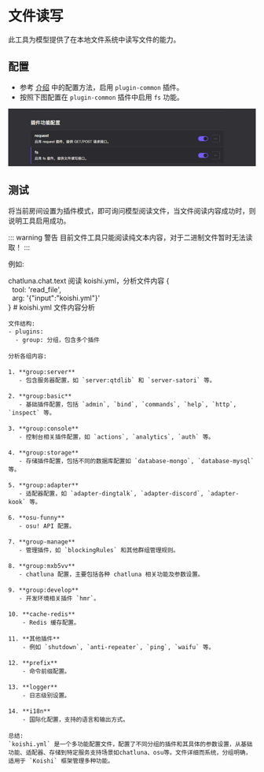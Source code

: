 # 文件读写

此工具为模型提供了在本地文件系统中读写文件的能力。

## 配置

- 参考 [介绍](introduction.md) 中的配置方法，启用 `plugin-common` 插件。
- 按照下图配置在 `plugin-common` 插件中启用 `fs` 功能。

![alt text](../../public/images/image-38.png)

## 测试

将当前房间设置为插件模式，即可询问模型阅读文件，当文件阅读内容成功时，则说明工具启用成功。

::: warning 警告
目前文件工具只能阅读纯文本内容，对于二进制文件暂时无法读取！
:::

例如:

<chat-panel>
  <chat-message nickname="User">chatluna.chat.text 阅读 koishi.yml，分析文件内容</chat-message>
  <chat-message nickname="Bot">
   {<br>
    &nbsp;&nbsp;tool: 'read_file',<br>
    &nbsp;&nbsp;arg: '{"input":"koishi.yml"}'<br>
   }
  </chat-message>
   <chat-message nickname="Bot">
    # koishi.yml 文件内容分析

    文件结构:
    - plugins:
      - group: 分组，包含多个插件

    分析各组内容:

    1. **group:server**
       - 包含服务器配置，如 `server:qtdlib` 和 `server-satori` 等。

    2. **group:basic**
       - 基础插件配置，包括 `admin`, `bind`, `commands`, `help`, `http`, `inspect` 等。

    3. **group:console**
       - 控制台相关插件配置，如 `actions`, `analytics`, `auth` 等。

    4. **group:storage**
       - 存储插件配置，包括不同的数据库配置如 `database-mongo`, `database-mysql` 等。

    5. **group:adapter**
       - 适配器配置，如 `adapter-dingtalk`, `adapter-discord`, `adapter-kook` 等。

    6. **osu-funny**
       - osu! API 配置。

    7. **group-manage**
       - 管理插件，如 `blockingRules` 和其他群组管理规则。

    8. **group:mxb5vv**
       - chatluna 配置，主要包括各种 chatluna 相关功能及参数设置。

    9. **group:develop**
       - 开发环境相关插件 `hmr`。

    10. **cache-redis**
        - Redis 缓存配置。

    11. **其他插件**
        - 例如 `shutdown`, `anti-repeater`, `ping`, `waifu` 等。

    12. **prefix**
        - 命令前缀配置。

    13. **logger**
        - 日志级别设置。

    14. **i18n**
        - 国际化配置，支持的语言和输出方式。
        
    总结:
    `koishi.yml` 是一个多功能配置文件，配置了不同分组的插件和其具体的参数设置，从基础功能、适配器、存储到特定服务支持场景如chatluna、osu等。文件详细而系统，分组明确，适用于 `Koishi` 框架管理多种功能。

  </chat-message>
</chat-panel>
